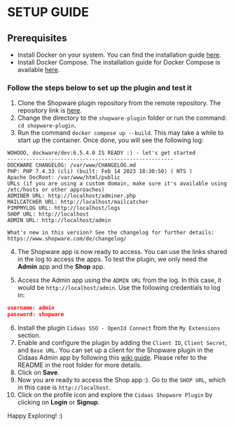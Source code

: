# SETUP GUIDE

## Prerequisites

- Install Docker on your system. You can find the installation guide [here](https://docs.docker.com/engine/install/).
- Install Docker Compose. The installation guide for Docker Compose is available [here](https://docs.docker.com/compose/install/standalone/).

### Follow the steps below to set up the plugin and test it

1. Clone the Shopware plugin repository from the remote repository. The repository link is [here](https://gitlab.widas.de/cidaas-public-devkits/cidaas-plugins/cidaas-shopware-plugin).
2. Change the directory to the `shopware-plugin` folder or run the command: `cd shopware-plugin`.
3. Run the command `docker compose up --build`. This may take a while to start up the container. Once done, you will see the following log:

```ssh
WOHOOO, dockware/dev:6.5.4.0 IS READY :) - let's get started
-----------------------------------------------------
DOCKWARE CHANGELOG: /var/www/CHANGELOG.md
PHP: PHP 7.4.33 (cli) (built: Feb 14 2023 18:30:50) ( NTS )
Apache DocRoot: /var/www/html/public
URLs (if you are using a custom domain, make sure it's available using /etc/hosts or other approaches)
ADMINER URL: http://localhost/adminer.php
MAILCATCHER URL: http://localhost/mailcatcher
PIMPMYLOG URL: http://localhost/logs
SHOP URL: http://localhost
ADMIN URL: http://localhost/admin

What's new in this version? See the changelog for further details:
https://www.shopware.com/de/changelog/
```

4. The Shopware app is now ready to access. You can use the links shared in the log to access the apps. To test the plugin, we only need the **Admin** app and the **Shop** app.

5. Access the Admin app using the `ADMIN URL` from the log. In this case, it would be `http://localhost/admin`. Use the following credentials to log in:

```json
username: admin
password: shopware
```

6. Install the plugin `Cidaas SSO - OpenId Connect` from the `My Extensions` section.
7. Enable and configure the plugin by adding the `Client ID`, `Client Secret`, and `Base URL`. You can set up a client for the Shopware plugin in the Cidaas Admin app by following this [wiki guide](https://docs.cidaas.com/docs/integration-doc/96y2q24sbw3jf-requirements-installation). Please refer to the README in the root folder for more details.
8. Click on **Save**.
9. Now you are ready to access the Shop app :). Go to the `SHOP URL`, which in this case is `http://localhost`.
10. Click on the profile icon and explore the `Cidaas Shopware Plugin` by clicking on **Login** or **Signup**.

Happy Exploring! :)